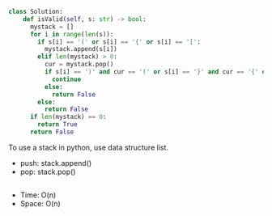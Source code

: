 ```python
class Solution:
    def isValid(self, s: str) -> bool:
      mystack = []
      for i in range(len(s)):
        if s[i] == '(' or s[i] == '{' or s[i] == '[':
          mystack.append(s[i])
        elif len(mystack) > 0:
          cur = mystack.pop()
          if s[i] == ')' and cur == '(' or s[i] == '}' and cur == '{' or s[i] == ']' and cur == '[':
            continue
          else:
            return False
        else:
          return False
      if len(mystack) == 0:
        return True
      return False
```
To use a stack in python, use data structure list.
* push: stack.append()
* pop: stack.pop()
##
* Time: O(n)
* Space: O(n)
